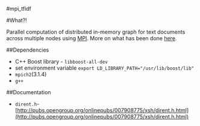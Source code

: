 #mpi_tfidf

#What?!

Parallel computation of distributed in-memory graph for text documents across multiple nodes using [MPI](https://en.wikipedia.org/wiki/Message_Passing_Interface). More on what has been done [here](http://csis.bits-pilani.ac.in/faculty/sundarb/courses/cloud/eval/assign1.html).

##Dependencies

* C++ Boost library - ```libboost-all-dev```
* set environment variable ```export LD_LIBRARY_PATH="/usr/lib/boost/lib"```
* ```mpich2```(3.1.4)
* ```g++```


##Documentation

* ```dirent.h```- [http://pubs.opengroup.org/onlinepubs/007908775/xsh/dirent.h.html](http://pubs.opengroup.org/onlinepubs/007908775/xsh/dirent.h.html)
